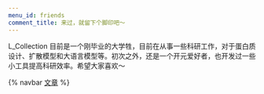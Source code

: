 ```yaml
---
menu_id: friends
comment_title: 来过，就留下个脚印吧～
---
```



L_Collection 目前是一个刚毕业的大学牲，目前在从事一些科研工作，对于蛋白质设计、扩散模型和大语言模型等。初次之外，还是一个开元爱好者，也开发过一些小工具提高科研效率。希望大家喜欢～

{% navbar [文章](/) %}
